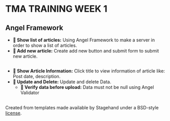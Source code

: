 # TMA TRAINING WEEK 1

## Angel Framework 

* **👀 Show list of articles:** Using Angel Framework to make a server in order to show a list of articles. 
* **🤳 Add new article:** Create add new button and submit form to submit new article. 

##

* **📝 Show Article Information:** Click title to view information of article like: Post date, description.
* **💾 Update and Delete:** Update and delete Data.
    * **🏢 Verify data before upload:** Data must not be null using Angel Validator

##
Created from templates made available by Stagehand under a BSD-style
[license](https://github.com/dart-lang/stagehand/blob/master/LICENSE).
